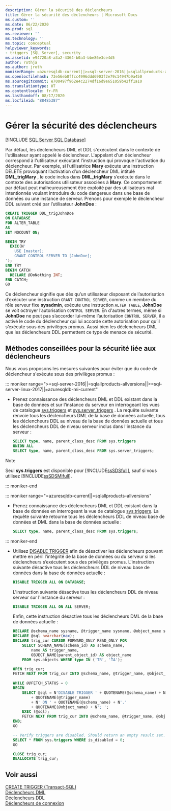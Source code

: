 ```yaml
---
description: Gérer la sécurité des déclencheurs
title: Gérer la sécurité des déclencheurs | Microsoft Docs
ms.custom: ''
ms.date: 06/22/2020
ms.prod: sql
ms.reviewer: ''
ms.technology: ''
ms.topic: conceptual
helpviewer_keywords:
- triggers [SQL Server], security
ms.assetid: e94720a8-a3a2-4364-b0a3-bbe86e3ce4d5
author: rothja
ms.author: jroth
monikerRange: =azuresqldb-current||>=sql-server-2016||=sqlallproducts-allversions||>=sql-server-linux-2017||=azuresqldb-mi-current
ms.openlocfilehash: 73e56eb0ffcc4996ddd6903f2e79c14947b9a450
ms.sourcegitcommit: e700497f962e4c2274df16d9e651059b42ff1a10
ms.translationtype: HT
ms.contentlocale: fr-FR
ms.lasthandoff: 08/17/2020
ms.locfileid: "88485387"
---
```

# <a name="manage-trigger-security"></a>Gérer la sécurité des déclencheurs

[!INCLUDE [SQL Server SQL Database](../../includes/applies-to-version/sql-asdb.md)]

Par défaut, les déclencheurs DML et DDL s'exécutent dans le contexte de l'utilisateur ayant appelé le déclencheur. L'appelant d'un déclencheur correspond à l'utilisateur exécutant l'instruction qui provoque l'activation du déclencheur. Par exemple, si l’utilisatrice **Mary** exécute une instruction DELETE provoquant l’activation d’un déclencheur DML intitulé **DML_trigMary** , le code inclus dans **DML_trigMary** s’exécute dans le contexte des autorisations utilisateur associées à **Mary**. Ce comportement par défaut peut malheureusement être exploité par des utilisateurs mal intentionnés voulant introduire du code dangereux dans une base de données ou une instance de serveur. Prenons pour exemple le déclencheur DDL suivant créé par l’utilisateur **JohnDoe** :  

```sql
CREATE TRIGGER DDL_trigJohnDoe
ON DATABASE
FOR ALTER_TABLE
AS
SET NOCOUNT ON;

BEGIN TRY
  EXEC(N'
    USE [master];
    GRANT CONTROL SERVER TO [JohnDoe];
');
END TRY
BEGIN CATCH
  DECLARE @DoNothing INT;
END CATCH;
GO
```

Ce déclencheur signifie que dès qu’un utilisateur disposant de l’autorisation d’exécuter une instruction `GRANT CONTROL SERVER`, comme un membre du rôle serveur fixe **sysadmin**, exécute une instruction `ALTER TABLE`, **JohnDoe** se voit octroyer l’autorisation `CONTROL SERVER`. En d'autres termes, même si **JohnDoe** ne peut pas s’accorder lui-même l’autorisation `CONTROL SERVER`, il a activé le code du déclencheur qui lui accorde cette autorisation pour qu’il s’exécute sous des privilèges promus. Aussi bien les déclencheurs DML que les déclencheurs DDL permettent ce type de menace de sécurité.  
  
## <a name="trigger-security-best-practices"></a>Méthodes conseillées pour la sécurité liée aux déclencheurs  
 Nous vous proposons les mesures suivantes pour éviter que du code de déclencheur s'exécute sous des privilèges promus :  
  
::: moniker range=">=sql-server-2016||=sqlallproducts-allversions||>=sql-server-linux-2017||=azuresqldb-mi-current"

-   Prenez connaissance des déclencheurs DML et DDL existant dans la base de données et sur l’instance du serveur en interrogeant les vues de catalogue [sys.triggers](../../relational-databases/system-catalog-views/sys-triggers-transact-sql.md) et [sys.server_triggers](../../relational-databases/system-catalog-views/sys-server-triggers-transact-sql.md) . La requête suivante renvoie tous les déclencheurs DML de la base de données actuelle, tous les déclencheurs DDL au niveau de la base de données actuelle et tous les déclencheurs DDL de niveau serveur inclus dans l'instance du serveur :  
  
    ```sql
    SELECT type, name, parent_class_desc FROM sys.triggers
    UNION ALL
    SELECT type, name, parent_class_desc FROM sys.server_triggers;
    ```  

   > [!NOTE]
   > Seul **sys.triggers** est disponible pour [!INCLUDE[ssSDSfull](../../includes/sssdsfull-md.md)], sauf si vous utilisez [!INCLUDE[ssSDSMIfull](../../includes/sssdsmifull-md.md)].

::: moniker-end

::: moniker range="=azuresqldb-current||=sqlallproducts-allversions"

-   Prenez connaissance des déclencheurs DML et DDL existant dans la base de données en interrogeant la vue de catalogue [sys.triggers](../../relational-databases/system-catalog-views/sys-triggers-transact-sql.md). La requête suivante retourne tous les déclencheurs DDL de niveau base de données et DML dans la base de données actuelle :  
  
    ```sql
    SELECT type, name, parent_class_desc FROM sys.triggers;
    ```  
  
::: moniker-end

-   Utilisez [DISABLE TRIGGER](../../t-sql/statements/disable-trigger-transact-sql.md) afin de désactiver les déclencheurs pouvant mettre en péril l’intégrité de la base de données ou du serveur si les déclencheurs s’exécutent sous des privilèges promus. L'instruction suivante désactive tous les déclencheurs DDL de niveau base de données dans la base de données actuelle :  
  
    ```sql
    DISABLE TRIGGER ALL ON DATABASE;
    ```  
  
     L'instruction suivante désactive tous les déclencheurs DDL de niveau serveur sur l'instance du serveur :  
  
    ```sql
    DISABLE TRIGGER ALL ON ALL SERVER;
    ```  
  
     Enfin, cette instruction désactive tous les déclencheurs DML de la base de données actuelle :  
  
    ```sql
    DECLARE @schema_name sysname, @trigger_name sysname, @object_name sysname;
    DECLARE @sql nvarchar(max);
    DECLARE trig_cur CURSOR FORWARD_ONLY READ_ONLY FOR
        SELECT SCHEMA_NAME(schema_id) AS schema_name,
            name AS trigger_name,
            OBJECT_NAME(parent_object_id) AS object_name
        FROM sys.objects WHERE type IN ('TR', 'TA');

    OPEN trig_cur;
    FETCH NEXT FROM trig_cur INTO @schema_name, @trigger_name, @object_name;
  
    WHILE @@FETCH_STATUS = 0
    BEGIN
        SELECT @sql = N'DISABLE TRIGGER ' + QUOTENAME(@schema_name) + N'.'
            + QUOTENAME(@trigger_name)
            + N' ON ' + QUOTENAME(@schema_name) + N'.'
            + QUOTENAME(@object_name) + N'; ';
        EXEC (@sql);
        FETCH NEXT FROM trig_cur INTO @schema_name, @trigger_name, @object_name;
    END;
    GO

    -- Verify triggers are disabled. Should return an empty result set.
    SELECT * FROM sys.triggers WHERE is_disabled = 0;
    GO

    CLOSE trig_cur;
    DEALLOCATE trig_cur;
    ```  
  
## <a name="see-also"></a>Voir aussi  
 [CREATE TRIGGER &#40;Transact-SQL&#41;](../../t-sql/statements/create-trigger-transact-sql.md)   
 [Déclencheurs DML](../../relational-databases/triggers/dml-triggers.md)   
 [Déclencheurs DDL](../../relational-databases/triggers/ddl-triggers.md)  
 [Déclencheurs de connexion](../../relational-databases/triggers/logon-triggers.md)  
  
